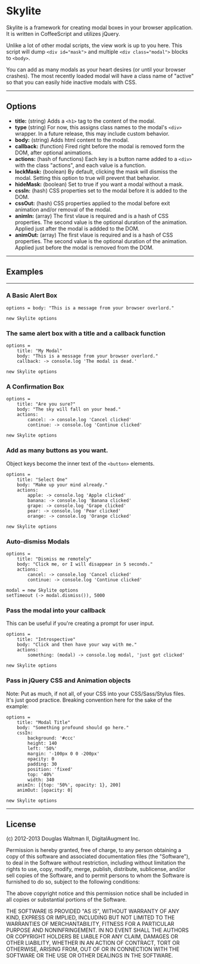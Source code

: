 # Skylite

Skylite is a framework for creating modal boxes in your browser application. It is written in CoffeeScript and utilizes jQuery.

Unlike a lot of other modal scripts, the view work is up to you here. This script will dump `<div id="mask">` and multiple `<div class="modal">` blocks to `<body>`.

You can add as many modals as your heart desires (or until your browser crashes). The most recently loaded modal will have a class name of "active" so that you can easily hide inactive modals with CSS.

---

## Options

* **title:** (string) Adds a `<h1>` tag to the content of the modal.
* **type** (string) For now, this assigns class names to the modal's `<div>` wrapper. In a future release, this may include custom behavior.
* **body:** (string) Adds html content to the modal.
* **callback:** (function) Fired right before the modal is removed form the DOM, after optional animations.
* **actions:** (hash of functions) Each key is a button name added to a `<div>` with the class "actions", and each value is a function.
* **lockMask:** (boolean) By default, clicking the mask will dismiss the modal. Setting this option to true will prevent that behavior.
* **hideMask:** (boolean) Set to true if you want a modal without a mask.
* **cssIn:** (hash) CSS properties set to the modal before it is added to the DOM.
* **cssOut:** (hash) CSS properties applied to the modal before exit animation and/or removal of the modal.
* **animIn:** (array) The first vlaue is required and is a hash of CSS properties. The second value is the optional duration of the animation. Applied just after the modal is addded to the DOM.
* **animOut:** (array) The first vlaue is required and is a hash of CSS properties. The second value is the optional duration of the animation. Applied just before the modal is removed from the DOM.

---

## Examples

---

### A Basic Alert Box

```
options = body: "This is a message from your browser overlord."

new Skylite options
```

### The same alert box with a title and a callback function

```
options =
    title: "My Modal"
    body: "This is a message from your browser overlord."
    callback: -> console.log 'The modal is dead.'

new Skylite options
```

### A Confirmation Box

```
options =
    title: "Are you sure?"
    body: "The sky will fall on your head."
    actions:
        cancel: -> console.log 'Cancel clicked'
        continue: -> console.log 'Continue clicked'

new Skylite options
```

### Add as many buttons as you want.

Object keys become the inner text of the `<button>` elements.

```
options =
    title: "Select One"
    body: "Make up your mind already."
    actions:
        apple: -> console.log 'Apple clicked'
        banana: -> console.log 'Banana clicked'
        grape: -> console.log 'Grape clicked'
        pear: -> console.log 'Pear clicked'
        orange: -> console.log 'Orange clicked'

new Skylite options
```

### Auto-dismiss Modals

```
options =
    title: "Dismiss me remotely"
    body: "Click me, or I will disappear in 5 seconds."
    actions:
        cancel: -> console.log 'Cancel clicked'
        continue: -> console.log 'Continue clicked'

modal = new Skylite options
setTimeout (-> modal.dismiss()), 5000

```

### Pass the modal into your callback

This can be useful if you're creating a prompt for user input.

```
options =
    title: "Introspective"
    body: "Click and then have your way with me."
    actions:
        something: (modal) -> console.log modal, 'just got clicked'

new Skylite options
```

### Pass in jQuery CSS and Animation objects

Note: Put as much, if not all, of your CSS into your CSS/Sass/Stylus files.
It's just good practice. Breaking convention here for the sake of the example:

```
options =
    title: "Modal Title"
    body: "Something profound should go here."
    cssIn:
        background: '#ccc'
        height: 140
        left: '50%'
        margin: '-100px 0 0 -200px'
        opacity: 0
        padding: 30
        position: 'fixed'
        top: '40%'
        width: 340
    animIn: [{top: '50%', opacity: 1}, 200]
    animOut: [opacity: 0]

new Skylite options
```

---

## License

(c) 2012-2013 Douglas Waltman II, DigitalAugment Inc.

Permission is hereby granted, free of charge, to any person obtaining
a copy of this software and associated documentation files (the
"Software"), to deal in the Software without restriction, including
without limitation the rights to use, copy, modify, merge, publish,
distribute, sublicense, and/or sell copies of the Software, and to
permit persons to whom the Software is furnished to do so, subject to
the following conditions:

The above copyright notice and this permission notice shall be
included in all copies or substantial portions of the Software.

THE SOFTWARE IS PROVIDED "AS IS", WITHOUT WARRANTY OF ANY KIND,
EXPRESS OR IMPLIED, INCLUDING BUT NOT LIMITED TO THE WARRANTIES OF
MERCHANTABILITY, FITNESS FOR A PARTICULAR PURPOSE AND
NONINFRINGEMENT. IN NO EVENT SHALL THE AUTHORS OR COPYRIGHT HOLDERS BE
LIABLE FOR ANY CLAIM, DAMAGES OR OTHER LIABILITY, WHETHER IN AN ACTION
OF CONTRACT, TORT OR OTHERWISE, ARISING FROM, OUT OF OR IN CONNECTION
WITH THE SOFTWARE OR THE USE OR OTHER DEALINGS IN THE SOFTWARE.
